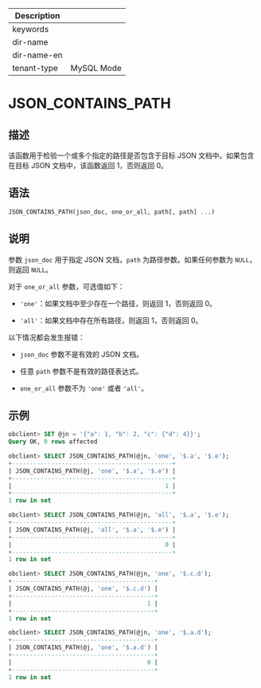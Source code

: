 | Description   |                 |
|---------------|-----------------|
| keywords      |                 |
| dir-name      |                 |
| dir-name-en   |                 |
| tenant-type   | MySQL Mode      |

# JSON_CONTAINS_PATH

## 描述

该函数用于检验一个或多个指定的路径是否包含于目标 JSON 文档中。如果包含在目标 JSON 文档中，该函数返回 1，否则返回 0。

## 语法

```sql
JSON_CONTAINS_PATH(json_doc, one_or_all, path[, path] ...)
```

## 说明

参数 `json_doc` 用于指定 JSON 文档，`path` 为路径参数。如果任何参数为 `NULL`，则返回 `NULL`。

对于 `one_or_all` 参数，可选值如下：

* `'one'`：如果文档中至少存在一个路径，则返回 1，否则返回 0。

* `'all'`：如果文档中存在所有路径，则返回 1，否则返回 0。

以下情况都会发生报错：

* `json_doc` 参数不是有效的 JSON 文档。

* 任意 `path` 参数不是有效的路径表达式。

* `one_or_all` 参数不为 `'one'` 或者 `'all'`。

## 示例

```sql
obclient> SET @jn = '{"a": 1, "b": 2, "c": {"d": 4}}';
Query OK, 0 rows affected

obclient> SELECT JSON_CONTAINS_PATH(@jn, 'one', '$.a', '$.e');
+---------------------------------------------+
| JSON_CONTAINS_PATH(@j, 'one', '$.a', '$.e') |
+---------------------------------------------+
|                                           1 |
+---------------------------------------------+
1 row in set

obclient> SELECT JSON_CONTAINS_PATH(@jn, 'all', '$.a', '$.e');
+---------------------------------------------+
| JSON_CONTAINS_PATH(@j, 'all', '$.a', '$.e') |
+---------------------------------------------+
|                                           0 |
+---------------------------------------------+
1 row in set

obclient> SELECT JSON_CONTAINS_PATH(@jn, 'one', '$.c.d');
+----------------------------------------+
| JSON_CONTAINS_PATH(@j, 'one', '$.c.d') |
+----------------------------------------+
|                                      1 |
+----------------------------------------+
1 row in set

obclient> SELECT JSON_CONTAINS_PATH(@jn, 'one', '$.a.d');
+----------------------------------------+
| JSON_CONTAINS_PATH(@j, 'one', '$.a.d') |
+----------------------------------------+
|                                      0 |
+----------------------------------------+
1 row in set
```

